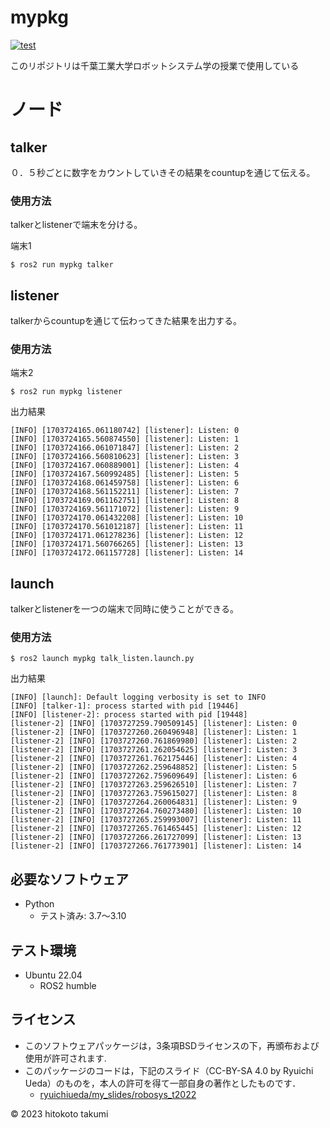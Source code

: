 # mypkg
[![test](https://github.com/isiyakiimo3gou/mypkg/actions/workflows/test.yml/badge.svg)](https://github.com/isiyakiimo3gou/mypkg/actions/workflows/test.yml)

このリポジトリは千葉工業大学ロボットシステム学の授業で使用している

# ノード

## talker

０．５秒ごとに数字をカウントしていきその結果をcountupを通じて伝える。

### 使用方法

talkerとlistenerで端末を分ける。

端末1
```
$ ros2 run mypkg talker
```
## listener

talkerからcountupを通じて伝わってきた結果を出力する。

### 使用方法

端末2
```
$ ros2 run mypkg listener
```

出力結果
```
[INFO] [1703724165.061180742] [listener]: Listen: 0
[INFO] [1703724165.560874550] [listener]: Listen: 1
[INFO] [1703724166.061071847] [listener]: Listen: 2
[INFO] [1703724166.560810623] [listener]: Listen: 3
[INFO] [1703724167.060889001] [listener]: Listen: 4
[INFO] [1703724167.560992485] [listener]: Listen: 5
[INFO] [1703724168.061459758] [listener]: Listen: 6
[INFO] [1703724168.561152211] [listener]: Listen: 7
[INFO] [1703724169.061162751] [listener]: Listen: 8
[INFO] [1703724169.561171072] [listener]: Listen: 9
[INFO] [1703724170.061432208] [listener]: Listen: 10
[INFO] [1703724170.561012187] [listener]: Listen: 11
[INFO] [1703724171.061278236] [listener]: Listen: 12
[INFO] [1703724171.560766265] [listener]: Listen: 13
[INFO] [1703724172.061157728] [listener]: Listen: 14
```

## launch

talkerとlistenerを一つの端末で同時に使うことができる。

### 使用方法

```
$ ros2 launch mypkg talk_listen.launch.py
```

出力結果
```
[INFO] [launch]: Default logging verbosity is set to INFO
[INFO] [talker-1]: process started with pid [19446]
[INFO] [listener-2]: process started with pid [19448]
[listener-2] [INFO] [1703727259.790509145] [listener]: Listen: 0
[listener-2] [INFO] [1703727260.260496948] [listener]: Listen: 1
[listener-2] [INFO] [1703727260.761869980] [listener]: Listen: 2
[listener-2] [INFO] [1703727261.262054625] [listener]: Listen: 3
[listener-2] [INFO] [1703727261.762175446] [listener]: Listen: 4
[listener-2] [INFO] [1703727262.259648852] [listener]: Listen: 5
[listener-2] [INFO] [1703727262.759609649] [listener]: Listen: 6
[listener-2] [INFO] [1703727263.259626510] [listener]: Listen: 7
[listener-2] [INFO] [1703727263.759615027] [listener]: Listen: 8
[listener-2] [INFO] [1703727264.260064831] [listener]: Listen: 9
[listener-2] [INFO] [1703727264.760273480] [listener]: Listen: 10
[listener-2] [INFO] [1703727265.259993007] [listener]: Listen: 11
[listener-2] [INFO] [1703727265.761465445] [listener]: Listen: 12
[listener-2] [INFO] [1703727266.261727099] [listener]: Listen: 13
[listener-2] [INFO] [1703727266.761773901] [listener]: Listen: 14
```

## 必要なソフトウェア
* Python
  * テスト済み: 3.7〜3.10

## テスト環境
* Ubuntu 22.04
  * ROS2 humble

## ライセンス

* このソフトウェアパッケージは，3条項BSDライセンスの下，再頒布および使用が許可されます.
* このパッケージのコードは，下記のスライド（CC-BY-SA 4.0 by Ryuichi Ueda）のものを，本人の許可を得て一部自身の著作としたものです．
	* [ryuichiueda/my_slides/robosys_t2022](https://github.com/ryuichiueda/my_slides/tree/master/robosys_2022)

© 2023 hitokoto takumi


